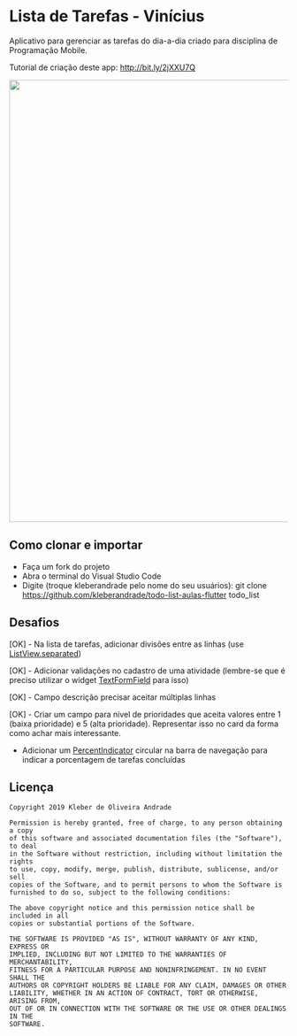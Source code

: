 # Lista de Tarefas - Vinícius

Aplicativo para gerenciar as tarefas do dia-a-dia criado para disciplina de Programação Mobile.

Tutorial de criação deste app: http://bit.ly/2jXXU7Q

<p align="center">
    <img src="https://miro.medium.com/max/1440/1*oUhhTFGunBMuh4Av-7rR7A.png" width="800"/>
</p>

## Como clonar e importar

-   Faça um fork do projeto
-   Abra o terminal do Visual Studio Code
-   Digite (troque kleberandrade pelo nome do seu usuários): git clone https://github.com/kleberandrade/todo-list-aulas-flutter todo_list

## Desafios

[OK] -   Na lista de tarefas, adicionar divisões entre as linhas (use [ListView.separated](https://api.flutter.dev/flutter/widgets/ListView/ListView.separated.html))

[OK] -   Adicionar validações no cadastro de uma atividade (lembre-se que é preciso utilizar o widget [TextFormField](https://api.flutter.dev/flutter/material/TextFormField-class.html) para isso)

[OK] -   Campo descrição precisar aceitar múltiplas linhas

[OK] -   Criar um campo para nível de prioridades que aceita valores entre 1 (baixa prioridade) e 5 (alta prioridade). Representar isso no card da forma como achar mais interessante.

-   Adicionar um [PercentIndicator](https://pub.dev/packages/percent_indicator) circular na barra de navegação para indicar a porcentagem de tarefas concluídas

## Licença

    Copyright 2019 Kleber de Oliveira Andrade
    
    Permission is hereby granted, free of charge, to any person obtaining a copy
    of this software and associated documentation files (the "Software"), to deal
    in the Software without restriction, including without limitation the rights
    to use, copy, modify, merge, publish, distribute, sublicense, and/or sell
    copies of the Software, and to permit persons to whom the Software is
    furnished to do so, subject to the following conditions:
    
    The above copyright notice and this permission notice shall be included in all
    copies or substantial portions of the Software.
    
    THE SOFTWARE IS PROVIDED "AS IS", WITHOUT WARRANTY OF ANY KIND, EXPRESS OR
    IMPLIED, INCLUDING BUT NOT LIMITED TO THE WARRANTIES OF MERCHANTABILITY,
    FITNESS FOR A PARTICULAR PURPOSE AND NONINFRINGEMENT. IN NO EVENT SHALL THE
    AUTHORS OR COPYRIGHT HOLDERS BE LIABLE FOR ANY CLAIM, DAMAGES OR OTHER
    LIABILITY, WHETHER IN AN ACTION OF CONTRACT, TORT OR OTHERWISE, ARISING FROM,
    OUT OF OR IN CONNECTION WITH THE SOFTWARE OR THE USE OR OTHER DEALINGS IN THE
    SOFTWARE.

